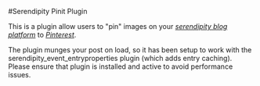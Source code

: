 #Serendipity Pinit Plugin

This is a plugin allow users to "pin" images on your [*serendipity blog platform*](http://www.s9y.org/) to [*Pinterest*](http://www.pinterest.com//).

The plugin munges your post on load, so it has been setup to work with the serendipity_event_entryproperties plugin 
(which adds entry caching).  Please ensure that plugin is installed and active to avoid performance issues.